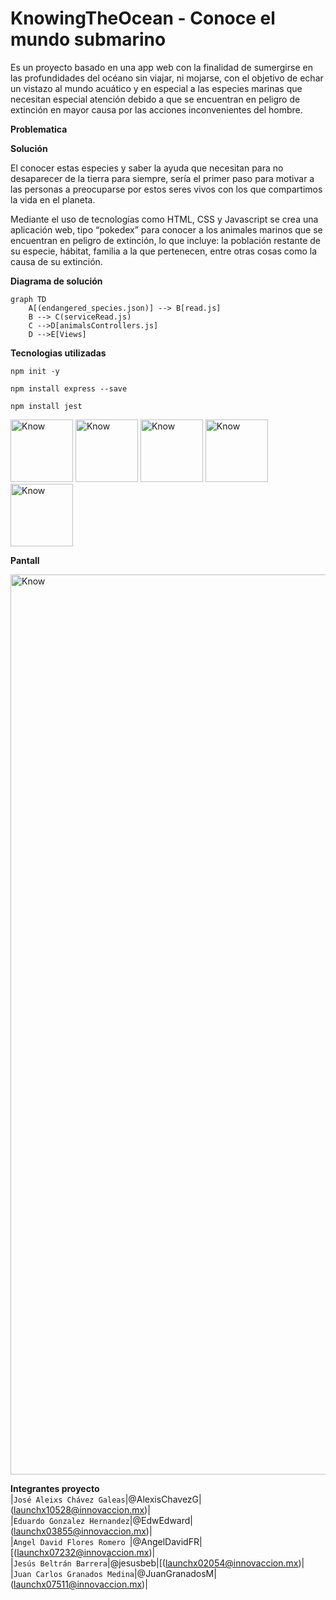 # KnowingTheOcean - Conoce el mundo submarino

Es un proyecto basado en una app web con la finalidad de sumergirse en las profundidades del océano sin viajar, ni mojarse, con el objetivo de echar un vistazo al mundo acuático y en especial a las especies marinas que necesitan especial atención debido a que se encuentran en peligro de extinción en mayor causa por las acciones inconvenientes del hombre.

**Problematica**

**Solución**

El conocer estas especies y saber la ayuda que necesitan para no desaparecer de la tierra para siempre, sería el primer paso para motivar a las personas a preocuparse por estos seres vivos con los que compartimos la vida en el planeta.

Mediante el uso de tecnologías como HTML, CSS y Javascript se crea una aplicación web, tipo “pokedex” para conocer a los animales marinos que se encuentran en peligro de extinción, lo que incluye: la población restante de su especie, hábitat, familia a la que pertenecen, entre otras cosas como la causa de su extinción.

**Diagrama de solución**

```mermaid
graph TD
    A[(endangered_species.json)] --> B[read.js]
    B --> C(serviceRead.js)
    C -->D[animalsControllers.js]
    D -->E[Views]
```

**Tecnologias utilizadas**
```
npm init -y  
```
```
npm install express --save  
```
```
npm install jest  
```
<img width="100" alt="Know" src="https://user-images.githubusercontent.com/99348169/168500015-610ff0d3-e1f5-481a-a080-0772277b03ea.png"> 
<img width="100" alt="Know" src="https://user-images.githubusercontent.com/99348169/168501322-0ff611c0-10eb-4c17-8ca7-fde8cb493351.png"> 
<img width="100" alt="Know" src="https://user-images.githubusercontent.com/99348169/168501322-0ff611c0-10eb-4c17-8ca7-fde8cb493351.png"> 
<img width="100" alt="Know" src="https://user-images.githubusercontent.com/99348169/168501342-ebc78840-b77c-44c5-b7dc-c323a716c37f.png"> 
<img width="100" alt="Know" src="https://user-images.githubusercontent.com/99348169/168501402-0afcaead-e432-4920-8896-8da946f63b03.png"> 


**Pantall**  

<img width="1440" alt="Know" src="https://user-images.githubusercontent.com/99348169/168503662-b9045b2d-afbf-4c71-8a72-b5314270428a.png"> 


**Integrantes proyecto**  
|`José Aleixs Chávez Galeas`|@AlexisChavezG|(launchx10528@innovaccion.mx)|  
|`Eduardo Gonzalez Hernandez`|@EdwEdward|(launchx03855@innovaccion.mx)|  
|`Angel David Flores Romero `|@AngelDavidFR|[(launchx07232@innovaccion.mx)|  
|`Jesús Beltrán Barrera`|@jesusbeb|[(launchx02054@innovaccion.mx)|  
|`Juan Carlos Granados Medina`|@JuanGranadosM|(launchx07511@innovaccion.mx)|  
